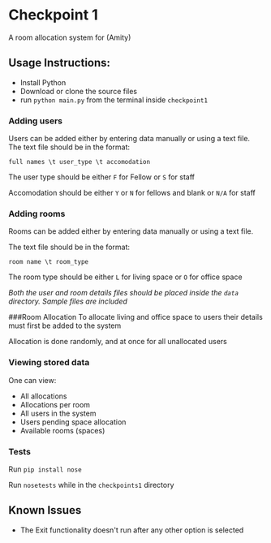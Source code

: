 # Checkpoint 1
A room allocation system for (Amity)

## Usage Instructions:
* Install Python
* Download or clone the source files
* run `python main.py` from the terminal inside `checkpoint1`

### Adding users
Users can be added either by entering data manually or using a text file.
The text file should be in the format:

`full names \t user_type \t accomodation`

The user type should be either `F` for Fellow or `S` for staff

Accomodation should be either `Y` or `N` for fellows and blank or `N/A` for staff

### Adding rooms
Rooms can be added either by entering data manually or using a text file.

The text file should be in the format:

`room name \t room_type`

The room type should be either `L` for living space or `O` for office space

*Both the user and room details files should be placed inside the `data` directory.*
*Sample files are included*

###Room Allocation
To allocate living and office space to users their details must first be added to the system

Allocation is done randomly, and at once for all unallocated users

### Viewing stored data
One can view:
 - All allocations
 - Allocations per room
 - All users in the system
 - Users pending space allocation
 - Available rooms (spaces)

### Tests
Run `pip install nose`

Run `nosetests` while in the `checkpoints1` directory

## Known Issues
 - The Exit functionality doesn't run after any other option is selected
